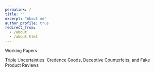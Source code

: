```yaml
---
permalink: /
title: ""
excerpt: "About me"
author_profile: true
redirect_from: 
  - /about
  - /about.html
---
```


Working Papers

Triple Uncertainties: Credence Goods, Deceptive Counterfeits, and Fake Product Reviews

